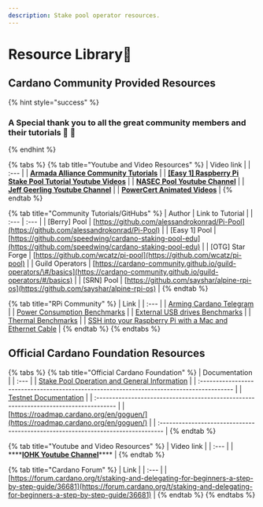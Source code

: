 ```yaml
---
description: Stake pool operator resources.
---
```


# Resource Library🏫

## Cardano Community Provided Resources

{% hint style="success" %}
### A Special thank you to all the great community members and their tutorials 🙏 🤗
{% endhint %}

{% tabs %}
{% tab title="Youtube and Video Resources" %}
| Video link |
| :--- |
| [**Armada Alliance Community Tutorials**](https://www.youtube.com/channel/UCligunhcmbMYaBUMvONsKwg) |
| [**\[Easy 1\] Raspberry Pi Stake Pool Tutorial Youtube Videos**](https://www.youtube.com/watch?v=tZykFS5D-jk&list=PLBhbLwOuj0DfTnneuG3vyoDHY7Dv_aiyq) |
| [**NASEC Pool Youtube Channel**](https://www.youtube.com/channel/UCv-eePQ0EpSV-jf-nJUPeeA/featured) |
| [**Jeff Geerling Youtube Channel**](https://www.youtube.com/channel/UCR-DXc1voovS8nhAvccRZhg) |
| [**PowerCert Animated Videos**](https://www.youtube.com/channel/UCJQJ4GjTiq5lmn8czf8oo0Q) |
{% endtab %}

{% tab title="Community Tutorials/GitHubs" %}
| Author | Link to Tutorial |
| :--- | :--- |
| \[Berry\] Pool | [https://github.com/alessandrokonrad/Pi-Pool](https://github.com/alessandrokonrad/Pi-Pool) |
| \[Easy 1\] Pool | [https://github.com/speedwing/cardano-staking-pool-edu](https://github.com/speedwing/cardano-staking-pool-edu) |
| \[OTG\] Star Forge | [https://github.com/wcatz/pi-pool](https://github.com/wcatz/pi-pool) |
| Guild Operators | [https://cardano-community.github.io/guild-operators/\#/basics](https://cardano-community.github.io/guild-operators/#/basics) |
| \[SRN\] Pool | [https://github.com/sayshar/alpine-rpi-os](https://github.com/sayshar/alpine-rpi-os) |
{% endtab %}

{% tab title="RPi Community" %}
| Link |
| :--- |
| [Arming Cardano Telegram](https://github.com/rekuenkdr/master/tree/44e80aa783ef319f1f88f701f497d59f81d033cd/joinchat/FeKTCBu-pn5OUZUz4joF2w/README.md) |
| [Power Consumption Benchmarks](https://www.pidramble.com/wiki/benchmarks/power-consumption) |
| [External USB drives Benchmarks](https://www.pidramble.com/wiki/benchmarks/external-usb-drives) |
| [Thermal Benchmarks](https://downey.io/blog/raspberry-pi-4-heatsinks-and-fans/) |
| [SSH into your Raspberry Pi with a Mac and Ethernet Cable](https://medium.com/@tzhenghao/how-to-ssh-into-your-raspberry-pi-with-a-mac-and-ethernet-cable-636a197d055) |
{% endtab %}
{% endtabs %}

## Official Cardano Foundation Resources

{% tabs %}
{% tab title="Official Cardano Foundation" %}
| Documentation |
| :--- |
| [Stake Pool Operation and General Information](https://cardano.org/stake-pool-operation/) |
| :---------------------------------------------------------------------------------------- |
| [Testnet Documentation](https://developers.cardano.org/en/testnets/cardano/overview/) |
| :------------------------------------------------------------------------------------ |
| [https://roadmap.cardano.org/en/goguen/](https://roadmap.cardano.org/en/goguen/) |
| :------------------------------------------------------------------------------- |
{% endtab %}

{% tab title="Youtube and Video Resources" %}
| Video link |
| :--- |
| \*\*\*\*[**IOHK Youtube Channel**](https://www.youtube.com/channel/UCBJ0p9aCW-W82TwNM-z3V2w)\*\*\*\* |
{% endtab %}

{% tab title="Cardano Forum" %}
| Link |
| :--- |
| [https://forum.cardano.org/t/staking-and-delegating-for-beginners-a-step-by-step-guide/36681](https://forum.cardano.org/t/staking-and-delegating-for-beginners-a-step-by-step-guide/36681) |
{% endtab %}
{% endtabs %}

